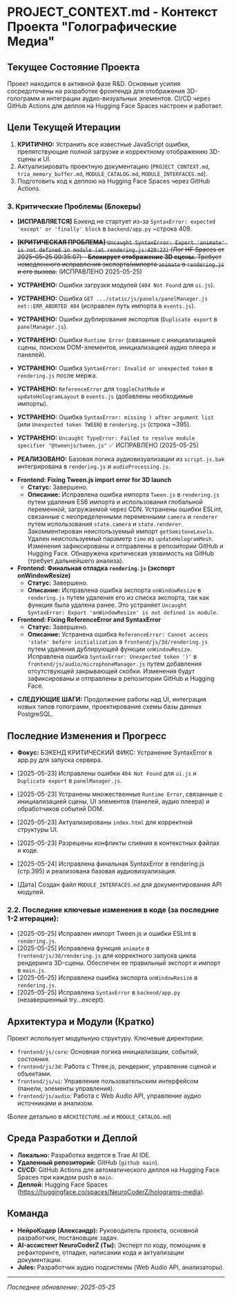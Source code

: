 # PROJECT_CONTEXT.md - Контекст Проекта "Голографические Медиа"

## Текущее Состояние Проекта

Проект находится в активной фазе R&D. Основные усилия сосредоточены на разработке фронтенда для отображения 3D-голограмм и интеграции аудио-визуальных элементов. CI/CD через GitHub Actions для деплоя на Hugging Face Spaces настроен и работает.

## Цели Текущей Итерации

1.  **КРИТИЧНО:** Устранить все известные JavaScript ошибки, препятствующие полной загрузке и корректному отображению 3D-сцены и UI.
2.  Актуализировать проектную документацию (`PROJECT_CONTEXT.md`, `tria_memory_buffer.md`, `MODULE_CATALOG.md`, `MODULE_INTERFACES.md`).
3.  Подготовить код к деплою на Hugging Face Spaces через GitHub Actions.

### 3. Критические Проблемы (Блокеры)

*   **[ИСПРАВЛЯЕТСЯ]** Бэкенд не стартует из-за `SyntaxError: expected 'except' or 'finally' block` в `backend/app.py` ~строка 409.

*   ~~**[КРИТИЧЕСКАЯ ПРОБЛЕМА]** `Uncaught SyntaxError: Export 'animate' is not defined in module (at rendering.js:420:23)` (Лог HF Spaces от 2025-05-25 00:35:07) - **Блокирует отображение 3D сцены.** Требует немедленного исправления экспорта/импорта `animate` в `rendering.js` и его вызова.~~ (ИСПРАВЛЕНО 2025-05-25)

*   **УСТРАНЕНО:** Ошибки загрузки модулей (`404 Not Found` для `ui.js`).
*   **УСТРАНЕНО:** Ошибка `GET .../static/js/panels/panelManager.js net::ERR_ABORTED 404` (исправлен путь импорта в `events.js`).
*   **УСТРАНЕНО:** Ошибки дублирования экспортов (`Duplicate export` в `panelManager.js`).
*   **УСТРАНЕНО:** Ошибки `Runtime Error` (связанные с инициализацией сцены, поиском DOM-элементов, инициализацией аудио плеера и панелей).
*   **УСТРАНЕНО:** Ошибка `SyntaxError: Invalid or unexpected token` в `rendering.js` после мержа.
*   **УСТРАНЕНО:** `ReferenceError` для `toggleChatMode` и `updateHologramLayout` в `events.js` (добавлены необходимые импорты).
*   **УСТРАНЕНО:** Ошибка `SyntaxError: missing ) after argument list` (или `Unexpected token TWEEN`) в `rendering.js` (строка ~395).
*   **УСТРАНЕНО:** `Uncaught TypeError: Failed to resolve module specifier "@tweenjs/tween.js"` ✅ ИСПРАВЛЕНО (2025-05-25)
*   **РЕАЛИЗОВАНО:** Базовая логика аудиовизуализации из `script.js.bak` интегрирована в `rendering.js` и `audioProcessing.js`.
- **Frontend: Fixing Tween.js import error for 3D launch**
  - **Статус:** Завершено.
  - **Описание:** Исправлена ошибка импорта `Tween.js` в `rendering.js` путем удаления ES6 импорта и использования глобальной переменной, загружаемой через CDN. Устранены ошибки ESLint, связанные с неопределенными переменными `camera` и `renderer` путем использования `state.camera` и `state.renderer`. Закомментирован неиспользуемый импорт `getSemitoneLevels`. Удален неиспользуемый параметр `time` из `updateHologramMesh`. Изменения зафиксированы и отправлены в репозитории GitHub и Hugging Face. Обнаружена критическая уязвимость на GitHub (требует дальнейшего анализа).
- **Frontend: Финальная отладка `rendering.js` (экспорт onWindowResize)**
  - **Статус:** Завершено.
  - **Описание:** Исправлена ошибка экспорта `onWindowResize` в `rendering.js` путем удаления его из списка экспорта, так как функция была удалена ранее. Это устраняет `Uncaught SyntaxError: Export 'onWindowResize' is not defined in module`.
- **Frontend: Fixing ReferenceError and SyntaxError**
  - **Статус:** Завершено.
  - **Описание:** Устранена ошибка `ReferenceError: Cannot access 'state' before initialization` в `frontend/js/3d/rendering.js` путем удаления дублирующей функции `onWindowResize`. Исправлена ошибка `SyntaxError: Unexpected token ')'` в `frontend/js/audio/microphoneManager.js` путем добавления отсутствующей закрывающей скобки. Изменения будут зафиксированы и отправлены в репозитории GitHub и Hugging Face.
*   **СЛЕДУЮЩИЕ ШАГИ:** Продолжение работы над UI, интеграция новых типов голограмм, проектирование схемы базы данных PostgreSQL.

## Последние Изменения и Прогресс

*   **Фокус:** БЭКЕНД КРИТИЧЕСКИЙ ФИКС: Устранение SyntaxError в app.py для запуска сервера.

*   [2025-05-23] Исправлены ошибки `404 Not Found` для `ui.js` и `Duplicate export` в `panelManager.js`.
*   [2025-05-23] Устранены множественные `Runtime Error`, связанные с инициализацией сцены, UI элементов (панелей, аудио плеера) и обработчиков событий DOM.
*   [2025-05-23] Актуализированы `index.html` для корректной структуры UI.
*   [2025-05-23] Разрешены конфликты слияния в контекстных файлах и коде.
*   [2025-05-24] Исправлена финальная SyntaxError в rendering.js (стр.395) и реализована базовая аудиовизуализация.
*   [Дата] Создан файл `MODULE_INTERFACES.md` для документирования API модулей.

### 2.2. Последние ключевые изменения в коде (за последние 1-2 итерации):
*   [2025-05-25] Исправлен импорт Tween.js и ошибки ESLint в `rendering.js`.
*   [2025-05-25] Исправлена функция `animate` в `frontend/js/3d/rendering.js` для корректного запуска цикла рендеринга 3D-сцены. Обеспечен ее правильный экспорт и импорт в `main.js`.
*   [2025-05-25] Исправлена ошибка экспорта `onWindowResize` в `rendering.js`.
*   [2025-05-25] Исправлена `SyntaxError` в `backend/app.py` (незавершенный try...except).

## Архитектура и Модули (Кратко)

Проект использует модульную структуру. Ключевые директории:
*   `frontend/js/core`: Основная логика инициализации, событий, состояния.
*   `frontend/js/3d`: Работа с Three.js, рендеринг, управление сценой и объектами.
*   `frontend/js/ui`: Управление пользовательским интерфейсом (панели, элементы управления).
*   `frontend/js/audio`: Работа с Web Audio API, управление аудио источниками и анализом.

(Более детально в `ARCHITECTURE.md` и `MODULE_CATALOG.md`)

## Среда Разработки и Деплой

*   **Локально:** Разработка ведется в Trae AI IDE.
*   **Удаленный репозиторий:** GitHub (`github main`).
*   **CI/CD:** GitHub Actions для автоматического деплоя на Hugging Face Spaces при каждом push в `main`.
*   **Деплой:** Hugging Face Spaces (https://huggingface.co/spaces/NeuroCoderZ/holograms-media).

## Команда

*   **НейроКодер (Александр):** Руководитель проекта, основной разработчик, постановщик задач.
*   **AI-ассистент NeuroCoderZ (Ты):** Эксперт по коду, помощник в рефакторинге, отладке, написании кода и актуализации документации.
*   **Jules:** Разработчик аудио подсистемы (Web Audio API, анализаторы).

---

*Последнее обновление: 2025-05-25*